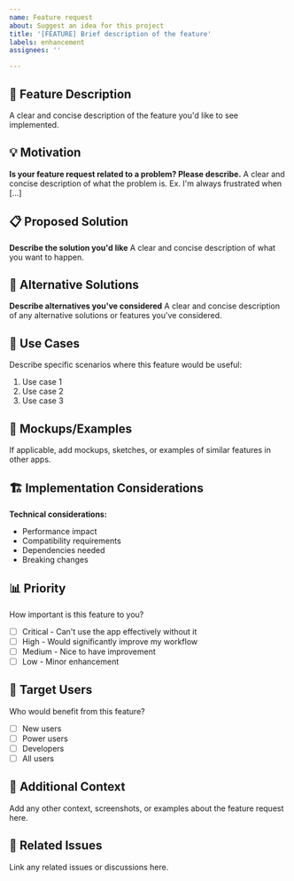 ```yaml
---
name: Feature request
about: Suggest an idea for this project
title: '[FEATURE] Brief description of the feature'
labels: enhancement
assignees: ''

---
```


## 🚀 Feature Description
A clear and concise description of the feature you'd like to see implemented.

## 💡 Motivation
**Is your feature request related to a problem? Please describe.**
A clear and concise description of what the problem is. Ex. I'm always frustrated when [...]

## 📋 Proposed Solution
**Describe the solution you'd like**
A clear and concise description of what you want to happen.

## 🔄 Alternative Solutions
**Describe alternatives you've considered**
A clear and concise description of any alternative solutions or features you've considered.

## 🎯 Use Cases
Describe specific scenarios where this feature would be useful:
1. Use case 1
2. Use case 2
3. Use case 3

## 📱 Mockups/Examples
If applicable, add mockups, sketches, or examples of similar features in other apps.

## 🏗️ Implementation Considerations
**Technical considerations:**
- Performance impact
- Compatibility requirements
- Dependencies needed
- Breaking changes

## 📊 Priority
How important is this feature to you?
- [ ] Critical - Can't use the app effectively without it
- [ ] High - Would significantly improve my workflow
- [ ] Medium - Nice to have improvement
- [ ] Low - Minor enhancement

## 🎯 Target Users
Who would benefit from this feature?
- [ ] New users
- [ ] Power users
- [ ] Developers
- [ ] All users

## 📝 Additional Context
Add any other context, screenshots, or examples about the feature request here.

## 🔗 Related Issues
Link any related issues or discussions here.
